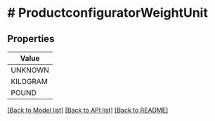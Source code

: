 # # ProductconfiguratorWeightUnit


## Properties 



| Value |
------------ | 
UNKNOWN|WEIGHT_UNIT_UNKNOWN
KILOGRAM|WEIGHT_UNIT_KILOGRAM
POUND|WEIGHT_UNIT_POUND

[[Back to Model list]](../../README.md#models) [[Back to API list]](../../README.md#endpoints) [[Back to README]](../../README.md)

